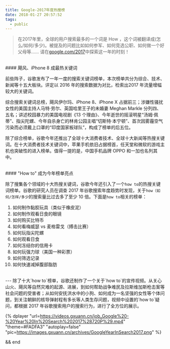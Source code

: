 ```yaml
---
title: Google-2017年度热搜榜
date: 2018-01-27 20:57:52
tags:
  - public
---
```


>在2017年里，全球的用户搜索最多的一个词是 How ，这个词被翻译成(怎么/如何/多少)。被提及的问题比如如何参军、如何竞选公职、如何做一个好父母等……
请在[google.com/2017](https://google.com/2017)中探索这一年的时刻！

<br>
#### 飓风、iPhone 8 成最热关键词

前些阵子，谷歌发布了一年一度的搜索关键词榜单，本次榜单共分为综合、技术、新闻等十五大板块。评定以 2016 年的搜索数据为对比，检索出2017 年流量增幅较大的关键词。<br>

综合搜索关键词总榜，飓风伊尔玛、iPhone 8、iPhone X 占据前三；涉嫌性骚扰女性的美国主持人马特·劳尔、英国哈里王子的未婚妻 Meghan Markle 分列四、五名；讲述校园暴力的美国电视剧《13 个理由》、今年逝世的摇滚明星“汤姆·佩蒂”、指尖陀螺、今年自杀身亡的林肯公园主唱“切斯特·本宁顿”、首次因雾霾空气污染而必须戴上口罩的“印度国家板球队”，构成了榜单的后五位。<br>

除了综合榜单，谷歌今年还推出了全球十大消费者技术、全球十大新闻等热搜关键词。在十大消费者技术关键词中，苹果手机依旧占据榜首，任天堂和微软的游戏主机也突破性的进入榜单。值得一提的是，中国手机品牌 OPPO 和一加也名列其中。<br>

<br>
#### "How to" 成为今年榜单亮点

除了搜集各个领域的十大热搜关键词，谷歌今年还引入了一个`how to`的热搜关键词榜单。谷歌的研究人员在调查 2017 年谷歌搜索年度趋势时发现，关于`how（如何/怎样/多少`的搜索量比过去多了至少 10 倍。下面是`how to`相关的榜单：
  1. 如何制作黏胶玩具（类似于橡皮泥）
  2. 如何制作观看日食的眼镜
  3. 如何购买比特币
  4. 如何看梅威瑟 vs 麦格雷戈（搏击比赛）
  5. 如何玩指尖陀螺
  6. 如何观看日食
  7. 如何冻结你的信用卡
  8. 如何玩强力球（美国一种彩票）
  9. 如何筛选记录
  10. 如何快速减掉腹部脂肪
<br>
---
除了十大`how to`榜单，谷歌还制作了一个关于`how to`的宣传视频。从关心山火、飓风等自然灾难的起源、进展，到如何帮助战争难民及拉斯维加斯枪击案等社会问题的受害者；从如何安抚洪水中的小狗、如何成为一名坚强的女性等个体问题，到关注朝鲜的核导弹射程有多长等人类生存问题，视频中设置的`how to`疑问，都根据 2017 年谷歌搜索用户的搜索行为，进行了全方位的展示。

{% dplayer "url=https://videos.gxuann.cn/job_Google%20-%20Year%20In%20Search%202017%28720P%29.mp4" "theme=#FADFA3" "autoplay=false" "pic=https://images.gxuann.cn/archives/GoogleYearInSearch2017.png" %}
<br>

  &&
  end
